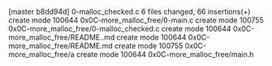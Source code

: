[master b8dd94d] 0-malloc_checked.c
 6 files changed, 66 insertions(+)
 create mode 100644 0x0C-more_malloc_free/0-main.c
 create mode 100755 0x0C-more_malloc_free/0-malloc_checked.c
 create mode 100644 0x0C-more_malloc_free/README..md
 create mode 100644 0x0C-more_malloc_free/README.md
 create mode 100755 0x0C-more_malloc_free/a
 create mode 100644 0x0C-more_malloc_free/main.h
